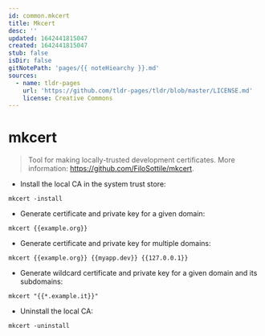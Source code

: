 ```yaml
---
id: common.mkcert
title: Mkcert
desc: ''
updated: 1642441815047
created: 1642441815047
stub: false
isDir: false
gitNotePath: 'pages/{{ noteHiearchy }}.md'
sources:
  - name: tldr-pages
    url: 'https://github.com/tldr-pages/tldr/blob/master/LICENSE.md'
    license: Creative Commons
---
```

# mkcert

> Tool for making locally-trusted development certificates.
> More information: <https://github.com/FiloSottile/mkcert>.

- Install the local CA in the system trust store:

`mkcert -install`

- Generate certificate and private key for a given domain:

`mkcert {{example.org}}`

- Generate certificate and private key for multiple domains:

`mkcert {{example.org}} {{myapp.dev}} {{127.0.0.1}}`

- Generate wildcard certificate and private key for a given domain and its subdomains:

`mkcert "{{*.example.it}}"`

- Uninstall the local CA:

`mkcert -uninstall`

